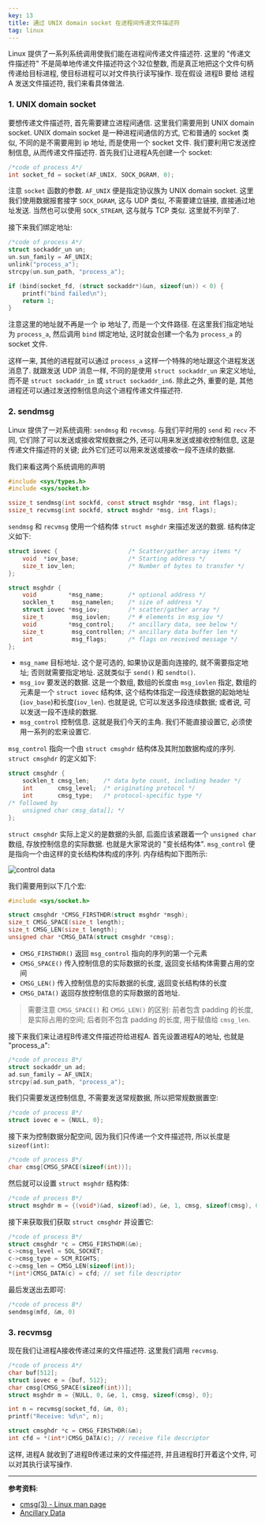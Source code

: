 ```yaml
---
key: 13
title: 通过 UNIX domain socket 在进程间传递文件描述符
tag: linux
---
```

Linux 提供了一系列系统调用使我们能在进程间传递文件描述符. 这里的 "传递文件描述符" 不是简单地传递文件描述符这个32位整数, 而是真正地把这个文件句柄传递给目标进程, 使目标进程可以对文件执行读写操作. 现在假设 进程B 要给 进程A 发送文件描述符, 我们来看具体做法.

### 1. UNIX domain socket
要想传递文件描述符, 首先需要建立进程间通信. 这里我们需要用到 UNIX domain socket. UNIX domain socket 是一种进程间通信的方式, 它和普通的 socket 类似, 不同的是不需要用到 ip 地址, 而是使用一个 socket 文件. 我们要利用它发送控制信息, 从而传递文件描述符. 首先我们让进程A先创建一个 socket:

```c
/*code of process A*/
int socket_fd = socket(AF_UNIX, SOCK_DGRAM, 0);
```
注意 `socket` 函数的参数. `AF_UNIX` 便是指定协议族为 UNIX domain socket. 这里我们使用数据报套接字 `SOCK_DGRAM`, 这与 UDP 类似, 不需要建立链接, 直接通过地址发送. 当然也可以使用 `SOCK_STREAM`, 这与就与 TCP 类似. 这里就不列举了.

接下来我们绑定地址:

```c
/*code of process A*/
struct sockaddr_un un;
un.sun_family = AF_UNIX;
unlink("process_a");
strcpy(un.sun_path, "process_a");

if (bind(socket_fd, (struct sockaddr*)&un, sizeof(un)) < 0) {
    printf("bind failed\n");
    return 1;
}
```

注意这里的地址就不再是一个 ip 地址了, 而是一个文件路径. 在这里我们指定地址为 `process_a`, 然后调用 `bind` 绑定地址, 这时就会创建一个名为 `process_a` 的 socket 文件.

这样一来, 其他的进程就可以通过 `process_a` 这样一个特殊的地址跟这个进程发送消息了. 就跟发送 UDP 消息一样, 不同的是使用 `struct sockaddr_un` 来定义地址, 而不是 `struct sockaddr_in` 或 `struct sockaddr_in6`. 除此之外, 重要的是, 其他进程还可以通过发送控制信息向这个进程传递文件描述符.

### 2. sendmsg
Linux 提供了一对系统调用: `sendmsg` 和 `recvmsg`. 与我们平时用的 `send` 和 `recv` 不同, 它们除了可以发送或接收常规数据之外, 还可以用来发送或接收控制信息, 这是传递文件描述符的关键; 此外它们还可以用来发送或接收一段不连续的数据.

我们来看这两个系统调用的声明

```c
#include <sys/types.h>
#include <sys/socket.h>

ssize_t sendmsg(int sockfd, const struct msghdr *msg, int flags);
ssize_t recvmsg(int sockfd, struct msghdr *msg, int flags);
```

`sendmsg` 和 `recvmsg` 使用一个结构体 `struct msghdr` 来描述发送的数据. 结构体定义如下:

```c
struct iovec {                    /* Scatter/gather array items */
    void  *iov_base;              /* Starting address */
    size_t iov_len;               /* Number of bytes to transfer */
};

struct msghdr {
    void         *msg_name;       /* optional address */
    socklen_t     msg_namelen;    /* size of address */
    struct iovec *msg_iov;        /* scatter/gather array */
    size_t        msg_iovlen;     /* # elements in msg_iov */
    void         *msg_control;    /* ancillary data, see below */
    size_t        msg_controllen; /* ancillary data buffer len */
    int           msg_flags;      /* flags on received message */
};
```

- `msg_name` 目标地址. 这个是可选的, 如果协议是面向连接的, 就不需要指定地址; 否则就需要指定地址. 这就类似于 `send()` 和 `sendto()`.
- `msg_iov` 要发送的数据. 这是一个数组, 数组的长度由 `msg_iovlen` 指定, 数组的元素是一个 `struct iovec` 结构体, 这个结构体指定一段连续数据的起始地址(`iov_base`)和长度(`iov_len`). 也就是说, 它可以发送多段连续数据; 或者说, 可以发送一段不连续的数据.
- `msg_control` 控制信息. 这就是我们今天的主角. 我们不能直接设置它, 必须使用一系列的宏来设置它.

`msg_control` 指向一个由 `struct cmsghdr` 结构体及其附加数据构成的序列. `struct cmsghdr` 的定义如下:

```c
struct cmsghdr {
    socklen_t cmsg_len;    /* data byte count, including header */
    int       cmsg_level;  /* originating protocol */
    int       cmsg_type;   /* protocol-specific type */
/* followed by
    unsigned char cmsg_data[]; */
};
```

`struct cmsghdr` 实际上定义的是数据的头部, 后面应该紧跟着一个 `unsigned char` 数组, 存放控制信息的实际数据. 也就是大家常说的 "变长结构体". `msg_control` 便是指向一个由这样的变长结构体构成的序列. 内存结构如下图所示:

![control data](/assets/images/pass-fd-over-domain-socket_1.gif)

我们需要用到以下几个宏:

```c
#include <sys/socket.h>

struct cmsghdr *CMSG_FIRSTHDR(struct msghdr *msgh);
size_t CMSG_SPACE(size_t length);
size_t CMSG_LEN(size_t length);
unsigned char *CMSG_DATA(struct cmsghdr *cmsg);
```

- `CMSG_FIRSTHDR()` 返回 `msg_control` 指向的序列的第一个元素
- `CMSG_SPACE()` 传入控制信息的实际数据的长度, 返回变长结构体需要占用的空间
- `CMSG_LEN()` 传入控制信息的实际数据的长度, 返回变长结构体的长度
- `CMSG_DATA()` 返回存放控制信息的实际数据的首地址.

> 需要注意 `CMSG_SPACE()` 和 `CMSG_LEN()` 的区别: 前者包含 padding 的长度, 是实际占用的空间; 后者则不包含 padding 的长度, 用于赋值给 `cmsg_len`.

接下来我们来让进程B传递文件描述符给进程A. 首先设置进程A的地址, 也就是 "process_a":

```c
/*code of process B*/
struct sockaddr_un ad;
ad.sun_family = AF_UNIX;
strcpy(ad.sun_path, "process_a");
```

我们只需要发送控制信息, 不需要发送常规数据, 所以把常规数据置空:

```c
/*code of process B*/
struct iovec e = {NULL, 0};
```

接下来为控制数据分配空间, 因为我们只传递一个文件描述符, 所以长度是 `sizeof(int)`:

```c
/*code of process B*/
char cmsg[CMSG_SPACE(sizeof(int))];
```

然后就可以设置 `struct msghdr` 结构体:

```c
/*code of process B*/
struct msghdr m = {(void*)&ad, sizeof(ad), &e, 1, cmsg, sizeof(cmsg), 0};
```

接下来获取我们获取 `struct cmsghdr` 并设置它:

```c
/*code of process B*/
struct cmsghdr *c = CMSG_FIRSTHDR(&m);
c->cmsg_level = SOL_SOCKET;
c->cmsg_type = SCM_RIGHTS;
c->cmsg_len = CMSG_LEN(sizeof(int));
*(int*)CMSG_DATA(c) = cfd; // set file descriptor
```

最后发送出去即可:

```c
/*code of process B*/
sendmsg(mfd, &m, 0)
```

### 3. recvmsg
现在我们让进程A接收传递过来的文件描述符. 这里我们调用 `recvmsg`.

```c
/*code of process A*/
char buf[512];
struct iovec e = {buf, 512};
char cmsg[CMSG_SPACE(sizeof(int))];
struct msghdr m = {NULL, 0, &e, 1, cmsg, sizeof(cmsg), 0};

int n = recvmsg(socket_fd, &m, 0);
printf("Receive: %d\n", n);

struct cmsghdr *c = CMSG_FIRSTHDR(&m);
int cfd = *(int*)CMSG_DATA(c); // receive file descriptor
```

这样, 进程A 就收到了进程B传递过来的文件描述符, 并且进程B打开着这个文件, 可以对其执行读写操作.

***
**参考资料**:
- [cmsg(3) - Linux man page](https://linux.die.net/man/3/cmsg)
- [Ancillary Data](http://www.masterraghu.com/subjects/np/introduction/unix_network_programming_v1.3/ch14lev1sec6.html)
